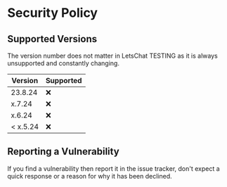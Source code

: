 # Security Policy

## Supported Versions

The version number does not matter in LetsChat TESTING as it is always unsupported and constantly changing.

| Version | Supported          |
| ------- | ------------------ |
| 23.8.24 | :x:                |
| x.7.24  | :x:                |
| x.6.24  | :x:                |
| < x.5.24| :x:                |

## Reporting a Vulnerability

If you find a vulnerability then report it in the issue tracker, don't expect a quick response or a reason for why it has been declined.
